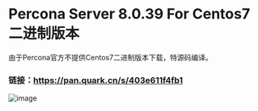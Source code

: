 # Percona Server 8.0.39 For Centos7 二进制版本

由于Percona官方不提供Centos7二进制版本下载，特源码编译。

### 链接：https://pan.quark.cn/s/403e611f4fb1

![image](https://github.com/user-attachments/assets/79697d0d-1950-4648-8249-20af3d3a2caa)
